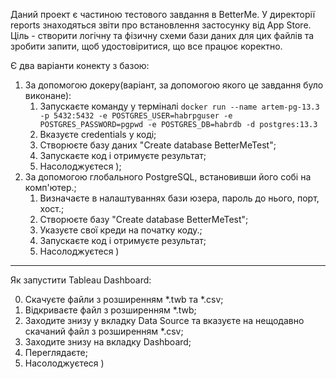 Даний проект є частиною тестового завдання в BetterMe.
У директорії reports знаходяться звіти про встановлення застосунку від App Store.
Ціль - створити логічну та фізичну схеми бази даних для цих файлів та зробити 
запити, щоб удостовіритися, що все працює коректно.

Є два варіанти конекту з базою:
1) За допомогою докеру(варіант, за допомогою якого це завдання було виконане):
    1. Запускаєте команду у терміналі ```docker run --name artem-pg-13.3 -p 5432:5432 -e POSTGRES_USER=habrpguser -e POSTGRES_PASSWORD=pgpwd -e POSTGRES_DB=habrdb -d postgres:13.3```
    2. Вказуєте credentials у коді;
    3. Створюєте базу даних "Create database BetterMeTest";
    4. Запускаєте код і отримуєте результат;
    5. Насолоджуєтеся );
2) За допомогою глобального PostgreSQL, встановивши його собі на комп'ютер.;
    1. Визначаєте в налаштуваннях бази юзера, пароль до нього, порт, хост.;
    2. Створюєте базу "Create database BetterMeTest";
    3. Указуєте свої креди на початку коду.;
    4. Запускаєте код і отримуєте результат;
    5. Насолоджуєтеся )
    
***

Як запустити Tableau Dashboard:

0) Скачуєте файли з розширенням *.twb та *.csv;
1) Відкриваєте файл з розширенням *.twb;
2) Заходите знизу у вкладку Data Source та вказуєте на нещодавно скачаний файл з розширенням *.csv;
3) Заходите знизу на вкладку Dashboard;
4) Переглядаєте;
5) Насолоджуєтеся )
